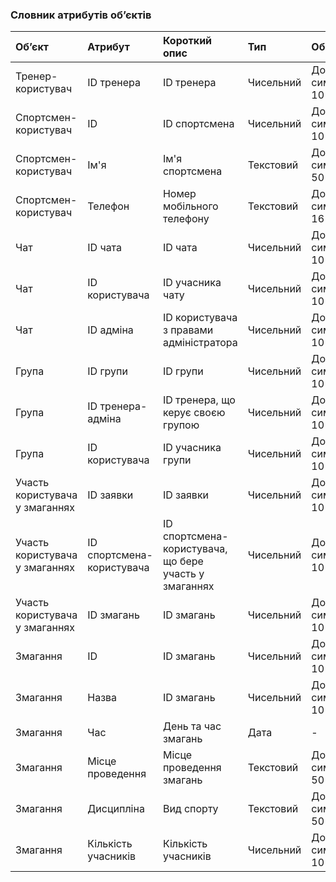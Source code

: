 ### Словник атрибутів об’єктів

|Об’єкт|Атрибут|Короткий опис|Тип|Обмеження|
|:-|:-|:-|:-|:-|
|Тренер-користувач|ID тренера|ID тренера|Чисельний|Довжина символів < 10|
|Спортсмен-користувач|ID|ID спортсмена|Чисельний|Довжина символів < 10|
|Спортсмен-користувач|Ім'я|Ім'я спортсмена|Текстовий|Довжина символів < 50|
|Спортсмен-користувач|Телефон|Номер мобільного телефону|Текстовий|Довжина символів < 16|
|Чат|ID чата|ID чата|Чисельний|Довжина символів < 10|
|Чат|ID користувача|ID учасника чату|Чисельний|Довжина символів < 10|
|Чат|ID адміна|ID користувача з правами адміністратора|Чисельний|Довжина символів < 10|
|Група|ID групи|ID групи|Чисельний|Довжина символів < 10|
|Група|ID тренера-адміна|ID тренера, що керує своєю групою|Чисельний|Довжина символів < 10|
|Група|ID користувача|ID учасника групи|Чисельний|Довжина символів < 10|
|Участь користувача у змаганнях|ID заявки|ID заявки|Чисельний|Довжина символів < 10|
|Участь користувача у змаганнях|ID спортсмена-користувача|ID спортсмена-користувача, що бере участь у змаганнях|Чисельний|Довжина символів < 10|
|Участь користувача у змаганнях|ID змагань|ID змагань|Чисельний|Довжина символів < 10|
|Змагання|ID|ID змагань|Чисельний|Довжина символів < 10|
|Змагання|Назва|ID змагань|Чисельний|Довжина символів < 10|
|Змагання|Час|День та час змагань|Дата|-|
|Змагання|Місце проведення|Місце проведення змагань|Текстовий|Довжина символів < 50|
|Змагання|Дисципліна|Вид спорту|Текстовий|Довжина символів < 50|
|Змагання|Кількість учасників|Кількість учасників|Чисельний|Довжина символів < 10|
